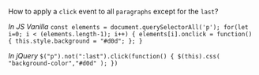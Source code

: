 How to apply a `click` event to all `paragraphs` except for the `last`?

_In JS Vanilla_
`const elements = document.querySelectorAll('p');
for(let i=0; i < (elements.length-1); i++) {
    elements[i].onclick = function() {
        this.style.background = "#d0d";
    };
}`

_In jQuery_
`$("p").not(":last").click(function() {
    $(this).css( "background-color","#d0d" );
})`